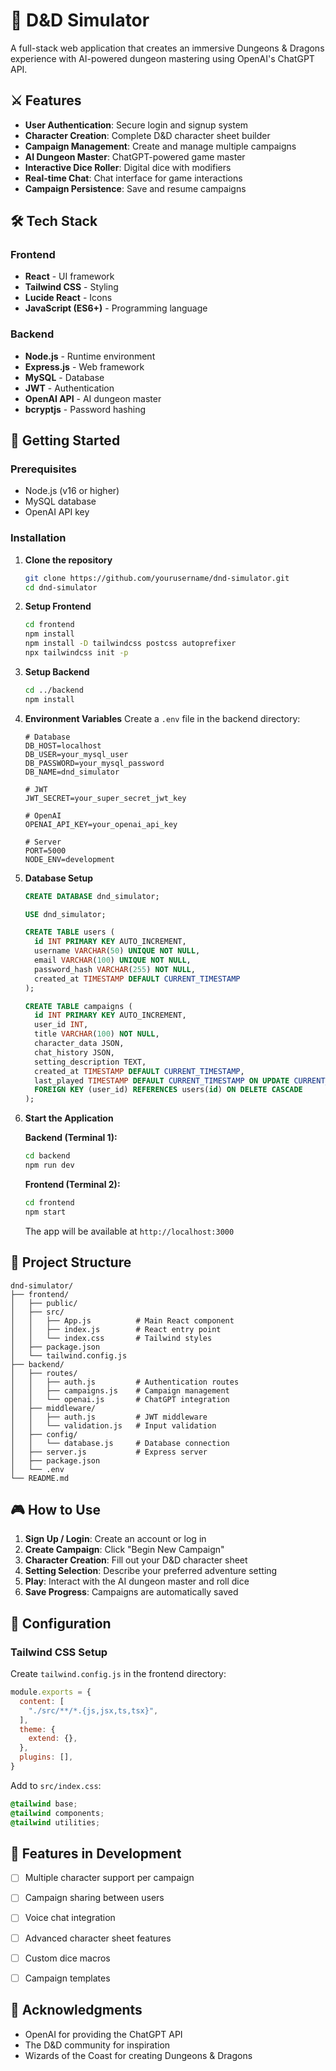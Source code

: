 # 🐉 D&D Simulator

A full-stack web application that creates an immersive Dungeons & Dragons experience with AI-powered dungeon mastering using OpenAI's ChatGPT API.

## ⚔️ Features

- **User Authentication**: Secure login and signup system
- **Character Creation**: Complete D&D character sheet builder
- **Campaign Management**: Create and manage multiple campaigns
- **AI Dungeon Master**: ChatGPT-powered game master
- **Interactive Dice Roller**: Digital dice with modifiers
- **Real-time Chat**: Chat interface for game interactions
- **Campaign Persistence**: Save and resume campaigns

## 🛠️ Tech Stack

### Frontend
- **React** - UI framework
- **Tailwind CSS** - Styling
- **Lucide React** - Icons
- **JavaScript (ES6+)** - Programming language

### Backend
- **Node.js** - Runtime environment
- **Express.js** - Web framework
- **MySQL** - Database
- **JWT** - Authentication
- **OpenAI API** - AI dungeon master
- **bcryptjs** - Password hashing

## 🚀 Getting Started

### Prerequisites
- Node.js (v16 or higher)
- MySQL database
- OpenAI API key

### Installation

1. **Clone the repository**
   ```bash
   git clone https://github.com/yourusername/dnd-simulator.git
   cd dnd-simulator
   ```

2. **Setup Frontend**
   ```bash
   cd frontend
   npm install
   npm install -D tailwindcss postcss autoprefixer
   npx tailwindcss init -p
   ```

3. **Setup Backend**
   ```bash
   cd ../backend
   npm install
   ```

4. **Environment Variables**
   Create a `.env` file in the backend directory:
   ```env
   # Database
   DB_HOST=localhost
   DB_USER=your_mysql_user
   DB_PASSWORD=your_mysql_password
   DB_NAME=dnd_simulator

   # JWT
   JWT_SECRET=your_super_secret_jwt_key

   # OpenAI
   OPENAI_API_KEY=your_openai_api_key

   # Server
   PORT=5000
   NODE_ENV=development
   ```

5. **Database Setup**
   ```sql
   CREATE DATABASE dnd_simulator;
   
   USE dnd_simulator;
   
   CREATE TABLE users (
     id INT PRIMARY KEY AUTO_INCREMENT,
     username VARCHAR(50) UNIQUE NOT NULL,
     email VARCHAR(100) UNIQUE NOT NULL,
     password_hash VARCHAR(255) NOT NULL,
     created_at TIMESTAMP DEFAULT CURRENT_TIMESTAMP
   );
   
   CREATE TABLE campaigns (
     id INT PRIMARY KEY AUTO_INCREMENT,
     user_id INT,
     title VARCHAR(100) NOT NULL,
     character_data JSON,
     chat_history JSON,
     setting_description TEXT,
     created_at TIMESTAMP DEFAULT CURRENT_TIMESTAMP,
     last_played TIMESTAMP DEFAULT CURRENT_TIMESTAMP ON UPDATE CURRENT_TIMESTAMP,
     FOREIGN KEY (user_id) REFERENCES users(id) ON DELETE CASCADE
   );
   ```

6. **Start the Application**
   
   **Backend (Terminal 1):**
   ```bash
   cd backend
   npm run dev
   ```
   
   **Frontend (Terminal 2):**
   ```bash
   cd frontend
   npm start
   ```

   The app will be available at `http://localhost:3000`

## 📁 Project Structure

```
dnd-simulator/
├── frontend/
│   ├── public/
│   ├── src/
│   │   ├── App.js          # Main React component
│   │   ├── index.js        # React entry point
│   │   └── index.css       # Tailwind styles
│   ├── package.json
│   └── tailwind.config.js
├── backend/
│   ├── routes/
│   │   ├── auth.js         # Authentication routes
│   │   ├── campaigns.js    # Campaign management
│   │   └── openai.js       # ChatGPT integration
│   ├── middleware/
│   │   ├── auth.js         # JWT middleware
│   │   └── validation.js   # Input validation
│   ├── config/
│   │   └── database.js     # Database connection
│   ├── server.js           # Express server
│   ├── package.json
│   └── .env
└── README.md
```

## 🎮 How to Use

1. **Sign Up / Login**: Create an account or log in
2. **Create Campaign**: Click "Begin New Campaign"
3. **Character Creation**: Fill out your D&D character sheet
4. **Setting Selection**: Describe your preferred adventure setting
5. **Play**: Interact with the AI dungeon master and roll dice
6. **Save Progress**: Campaigns are automatically saved

## 🔧 Configuration

### Tailwind CSS Setup

Create `tailwind.config.js` in the frontend directory:
```javascript
module.exports = {
  content: [
    "./src/**/*.{js,jsx,ts,tsx}",
  ],
  theme: {
    extend: {},
  },
  plugins: [],
}
```

Add to `src/index.css`:
```css
@tailwind base;
@tailwind components;
@tailwind utilities;
```

## 🌟 Features in Development

- [ ] Multiple character support per campaign
- [ ] Campaign sharing between users
- [ ] Voice chat integration
- [ ] Advanced character sheet features
- [ ] Custom dice macros
- [ ] Campaign templates


## 🙏 Acknowledgments

- OpenAI for providing the ChatGPT API
- The D&D community for inspiration
- Wizards of the Coast for creating Dungeons & Dragons
